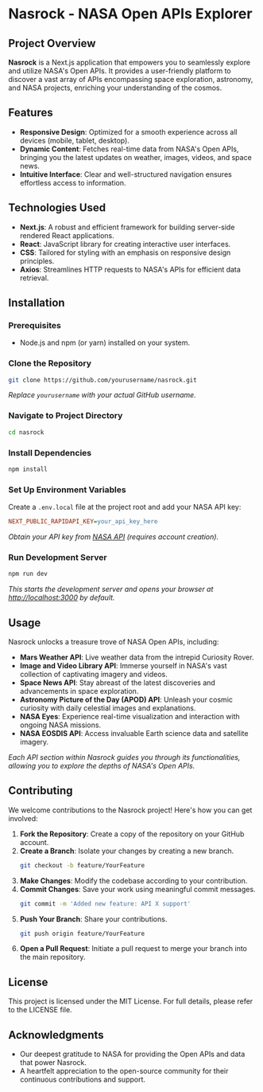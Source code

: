
# Nasrock - NASA Open APIs Explorer

## Project Overview
**Nasrock** is a Next.js application that empowers you to seamlessly explore and utilize NASA's Open APIs. It provides a user-friendly platform to discover a vast array of APIs encompassing space exploration, astronomy, and NASA projects, enriching your understanding of the cosmos.

## Features
- **Responsive Design**: Optimized for a smooth experience across all devices (mobile, tablet, desktop).
- **Dynamic Content**: Fetches real-time data from NASA's Open APIs, bringing you the latest updates on weather, images, videos, and space news.
- **Intuitive Interface**: Clear and well-structured navigation ensures effortless access to information.

## Technologies Used
- **Next.js**: A robust and efficient framework for building server-side rendered React applications.
- **React**: JavaScript library for creating interactive user interfaces.
- **CSS**: Tailored for styling with an emphasis on responsive design principles.
- **Axios**: Streamlines HTTP requests to NASA's APIs for efficient data retrieval.

## Installation

### Prerequisites
- Node.js and npm (or yarn) installed on your system.

### Clone the Repository
```bash
git clone https://github.com/yourusername/nasrock.git
```
*Replace `yourusername` with your actual GitHub username.*

### Navigate to Project Directory
```bash
cd nasrock
```

### Install Dependencies
```bash
npm install
```

### Set Up Environment Variables
Create a `.env.local` file at the project root and add your NASA API key:
```ini
NEXT_PUBLIC_RAPIDAPI_KEY=your_api_key_here
```
*Obtain your API key from [NASA API](https://api.nasa.gov/) (requires account creation).*

### Run Development Server
```bash
npm run dev
```
*This starts the development server and opens your browser at [http://localhost:3000](http://localhost:3000) by default.*

## Usage
Nasrock unlocks a treasure trove of NASA Open APIs, including:
- **Mars Weather API**: Live weather data from the intrepid Curiosity Rover.
- **Image and Video Library API**: Immerse yourself in NASA's vast collection of captivating imagery and videos.
- **Space News API**: Stay abreast of the latest discoveries and advancements in space exploration.
- **Astronomy Picture of the Day (APOD) API**: Unleash your cosmic curiosity with daily celestial images and explanations.
- **NASA Eyes**: Experience real-time visualization and interaction with ongoing NASA missions.
- **NASA EOSDIS API**: Access invaluable Earth science data and satellite imagery.

*Each API section within Nasrock guides you through its functionalities, allowing you to explore the depths of NASA's Open APIs.*

## Contributing
We welcome contributions to the Nasrock project! Here's how you can get involved:
1. **Fork the Repository**: Create a copy of the repository on your GitHub account.
2. **Create a Branch**: Isolate your changes by creating a new branch.
   ```bash
   git checkout -b feature/YourFeature
   ```
3. **Make Changes**: Modify the codebase according to your contribution.
4. **Commit Changes**: Save your work using meaningful commit messages.
   ```bash
   git commit -m 'Added new feature: API X support'
   ```
5. **Push Your Branch**: Share your contributions.
   ```bash
   git push origin feature/YourFeature
   ```
6. **Open a Pull Request**: Initiate a pull request to merge your branch into the main repository.

## License
This project is licensed under the MIT License. For full details, please refer to the LICENSE file.

## Acknowledgments
- Our deepest gratitude to NASA for providing the Open APIs and data that power Nasrock.
- A heartfelt appreciation to the open-source community for their continuous contributions and support.
```
